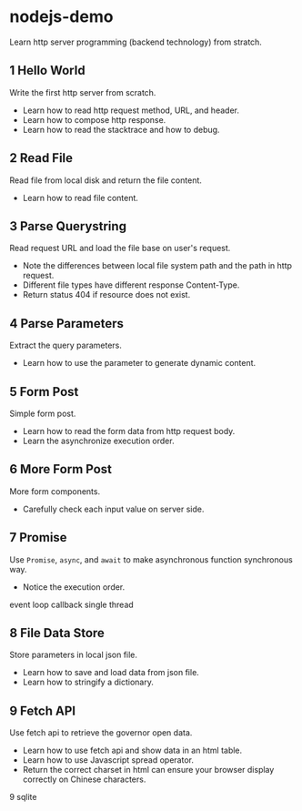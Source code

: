 # nodejs-demo
Learn http server programming (backend technology) from stratch.

## 1 Hello World
Write the first http server from scratch.
- Learn how to read http request method, URL, and header.
- Learn how to compose http response.
- Learn how to read the stacktrace and how to debug.

## 2 Read File
Read file from local disk and return the file content.
- Learn how to read file content.

## 3 Parse Querystring
Read request URL and load the file base on user's request.
- Note the differences between local file system path and the path in http request.
- Different file types have different response Content-Type.
- Return status 404 if resource does not exist.

## 4 Parse Parameters
Extract the query parameters.
- Learn how to use the parameter to generate dynamic content.

## 5 Form Post
Simple form post.
- Learn how to read the form data from http request body.
- Learn the asynchronize execution order.

## 6 More Form Post
More form components.
- Carefully check each input value on server side.

## 7 Promise
Use `Promise`, `async`, and `await` to make asynchronous function synchronous way.
- Notice the execution order.

event loop
callback
single thread


## 8 File Data Store
Store parameters in local json file.
- Learn how to save and load data from json file.
- Learn how to stringify a dictionary.

## 9 Fetch API
Use fetch api to retrieve the governor open data.
- Learn how to use fetch api and show data in an html table.
- Learn how to use Javascript spread operator.
- Return the correct charset in html can ensure your browser display correctly on Chinese characters.

9 sqlite
